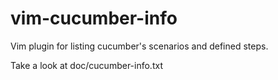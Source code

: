 vim-cucumber-info
=================

Vim plugin for listing cucumber's scenarios and defined steps.

Take a look at doc/cucumber-info.txt
